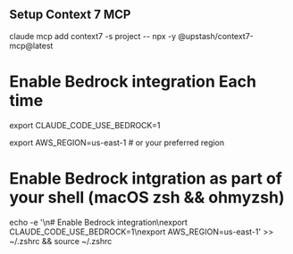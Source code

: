 ## Setup Context 7 MCP
claude mcp add context7 -s project -- npx -y @upstash/context7-mcp@latest


# Enable Bedrock integration Each time
export CLAUDE_CODE_USE_BEDROCK=1

export AWS_REGION=us-east-1  # or your preferred region

# Enable Bedrock intgration as part of your shell (macOS zsh && ohmyzsh)
echo -e '\n# Enable Bedrock integration\nexport CLAUDE_CODE_USE_BEDROCK=1\nexport AWS_REGION=us-east-1' >> ~/.zshrc && source ~/.zshrc
